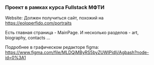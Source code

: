 ### Проект в рамках курса Fullstack МФТИ
Website: Должен получиться сайт, похожий на https://eoloperfido.com/portraits

Есть главная страница - MainPage. И несколько разделов - art, biography, contacts ...

Подробнее в графическом редакторе figma: https://www.figma.com/file/MLDQjMByRS5byZUWlPidIj/Agbash?node-id=0%3A1


